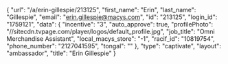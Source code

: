 {
    "url": "\/a\/erin-gillespie\/213125",
    "first_name": "Erin",
    "last_name": "Gillespie",
    "email": "erin.gillespie@macys.com",
    "id": "213125",
    "login_id": "1759121",
    "data": {
        "incentive": "3",
        "auto_approve": true,
        "profilePhoto": "\/\/sitecdn.tvpage.com\/player\/logos\/default_profile.jpg",
        "job_title": "Omni Merchandise Assistant",
        "local_macys_store": "-1",
        "racif_id": "10819754",
        "phone_number": "2127041595",
        "tongal": ""
    },
    "type": "captivate",
    "layout": "ambassador",
    "title": "Erin Gillespie"
}